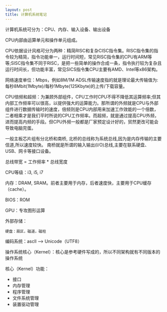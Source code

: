 ```yaml
---
layout: post
title: 计算机系统笔记
---
```


计算机系统可分为：CPU、内存、输入设备、输出设备

CPU内部由运算单元和操作单元组成。

CPU依据设计风格可分为两种：精简RISC和复杂CISC指令集。RISC指令集的指令较为精简，指令功能单一，运行时间短，常见RISC指令集的CPU有ARM等等;SISC指令集不同于RISC，是把一些简单的操作合成一条，指令执行较为复杂且运行时间长，但功能丰富，常见SICS指令集CPU主要有AMD、Intel等x86架构。

网络速度单位：Mbps，例如8M/1M ADSL传输速度指的就是理论最大传输值为:每秒8Mbit(1Mbyte)/每秒1Mbyte(125Kbyte)的上传/下载容量。

CPU倍频和超频：为兼顾外部组件，CPU工作时CPU不得不降低其运算频率;但其内部工作频率可以很高，以提供强大的运算能力。那所谓的外频就是CPU与外部组件进行数据传输时的速度，倍频则是CPU内部用来加速工作效能的一个倍数，二者相乘才是我们平时所说的CPU工作频率。而超频，就是通过提高CPU外频，进而提高内频的手段。但CPU外频一般都是厂家预定设计好的，贸然更改可能会导致电脑完蛋。

一般主板芯片组有分北桥和南桥, 北桥的总线称为系统总线,因为是内存传输的主要信道,所以速度较快。 南桥就是所谓的输入输出(I/O)总线,主要在联系硬盘、USB、网卡等接口设备。

总线带宽 = 工作频率 * 总线宽度

CPU等级：i3, i5, i7

内存：DRAM, SRAM。前者主要用于内存，后者速度快，主要用于CPU缓存（cache）。

BIOS：ROM

GPU：专攻图形运算

外部存储：

	硬盘：扇区，磁道，磁柱

编码系统：ascll ——> Unicode（UTF8）

操作系统核心（Kernel）：核心是参考硬件写成的，所以不同架构就有不同版本的操作系统

核心（Kernel）功能：

+	接口
+	内存管理
+	程序管理
+	文件系统管理
+	装置驱动管理